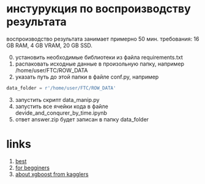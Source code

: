 # инстурукция по воспроизводству результата  

воспроизводство результата занимает примерно 50 мин.
требования: 16 GB RAM, 4 GB VRAM, 20 GB SSD.  

0. установить необходимые библиотеки из файла requirements.txt  
1. распаковать исходные данные в произольную папку, например /home/user/FTC/ROW_DATA
2. указать путь до этой папки в файле conf.py, например 
```python
data_folder = r'/home/user/FTC/ROW_DATA'
```
3. запустить скрипт data_manip.py  
4. запустить все ячейки кода в файле devide_and_conqurer_by_time.ipynb
5. ответ answer.zip будет записан в папку data_folder 

# links  
1. [best](https://www.youtube.com/watch?v=NVKDSNM702k)
2. [for begginers](https://www.youtube.com/live/xfKui8OR2dc?feature=share)
3. [about xgboost from kagglers](https://www.kaggle.com/code/bextuychiev/20-burning-xgboost-faqs-answered-to-use-like-a-pro)
